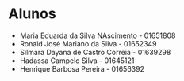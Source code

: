 # Alunos

* Maria Eduarda da Silva NAscimento - 01651808
* Ronald José Mariano da Silva - 01652349
* Silmara Dayana de Castro Correia - 01639298
* Hadassa Campelo Silva - 01645121
* Henrique Barbosa Pereira - 01656392
